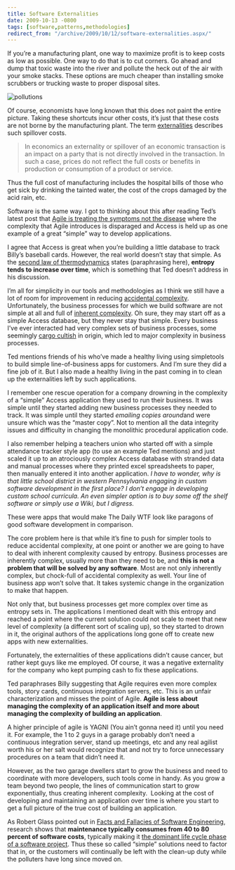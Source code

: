 ```yaml
---
title: Software Externalities
date: 2009-10-13 -0800
tags: [software,patterns,methodologies]
redirect_from: "/archive/2009/10/12/software-externalities.aspx/"
---
```


If you’re a manufacturing plant, one way to maximize profit is to keep costs as low as possible. One way to do that is to cut corners. Go ahead and dump that toxic waste into the river and pollute the heck out of the air with your smoke stacks. These options are much cheaper than installing smoke scrubbers or trucking waste to proper disposal sites.

![pollutions](https://haacked.com/images/haacked_com/WindowsLiveWriter/SoftwareExternalities_80FB/pollutions_3.jpg "pollutions")

Of course, economists have long known that this does not paint the entire picture. Taking these shortcuts incur other costs, it’s just that these costs are not borne by the manufacturing plant. The term [externalities](http://en.wikipedia.org/wiki/Externality "Externalities on Wikipedia") describes such spillover costs.

> In economics an externality or spillover of an economic transaction is
> an impact on a party that is not directly involved in the transaction.
> In such a case, prices do not reflect the full costs or benefits in
> production or consumption of a product or service.

Thus the full cost of manufacturing includes the hospital bills of those who get sick by drinking the tainted water, the cost of the crops damaged by the acid rain, etc.

Software is the same way. I got to thinking about this after reading Ted’s latest post that [Agile is treating the symptoms not the disease](http://blogs.tedneward.com/CommentView,guid,53f9b658-3b27-4f1a-b93e-14d3a57a8ec1.aspx#commentstart "Ted's blog post") where the complexity that Agile introduces is disparaged and Access is held up as one example of a great “simple” way to develop applications.

I agree that Access is great when you’re building a little database to track Billy’s baseball cards. However, the real world doesn’t stay that simple. As the [second law of thermodynamics](http://blogs.tedneward.com/CommentView,guid,53f9b658-3b27-4f1a-b93e-14d3a57a8ec1.aspx#commentstart "Second Law of Thermodynamics") states (paraphrasing here), **entropy tends to increase over time**, which is something that Ted doesn’t address in his discussion.

I’m all for simplicity in our tools and methodologies as I think we still have a lot of room for improvement in reducing [accidental complexity](http://en.wikipedia.org/wiki/Accidental_complexity "Accidental Complexit in Wikipedia"). Unfortunately, the business processes for which we build software are not simple at all and full of [inherent complexity](http://en.wikipedia.org/wiki/Essential_complexity "Inherent Complexity"). Oh sure, they may start off as a simple Access database, but they never stay that simple. Every business I’ve ever interacted had very complex sets of business processes, some seemingly [cargo cultish](http://en.wikipedia.org/wiki/Cargo_cult "Cargo Cult") in origin, which led to major complexity in business processes.

Ted mentions friends of his who’ve made a healthy living using simpletools to build simple line-of-business apps for customers. And I’m sure they did a fine job of it. But I also made a healthy living in the past coming in to clean up the externalities left by such applications.

I remember one rescue operation for a company drowning in the complexity of a “simple” Access application they used to run their business. It was simple until they started adding new business processes they needed to track. It was simple until they started *emailing copies around*and were unsure which was the “master copy”. Not to mention all the data integrity issues and difficulty in changing the monolithic procedural application code.

I also remember helping a teachers union who started off with a simple attendance tracker style app (to use an example Ted mentions) and just scaled it up to an atrociously complex Access database with stranded data and manual processes where they printed excel spreadsheets to paper, then manually entered it into another application. *I have to wonder, why is that little school district in western Pennsylvania engaging in custom software development in the first place? I don’t engage in developing custom school curricula. An even simpler option is to buy some off the shelf software or simply use a Wiki, but I digress.* 

These were apps that would make The Daily WTF look like paragons of good software development in comparison.

The core problem here is that while it’s fine to push for simpler tools to reduce accidental complexity, at one point or another we are going to have to deal with inherent complexity caused by entropy. Business processes are inherently complex, usually more than they need to be, and **this is not a problem that will be solved by any software**. Most are not only inherently complex, but chock-full of accidental complexity as well. Your line of business app won’t solve that. It takes systemic change in the organization to make that happen.

Not only that, but business processes get more complex over time as entropy sets in. The applications I mentioned dealt with this entropy and reached a point where the current solution could not scale to meet that new level of complexity (a different sort of scaling up), so they started to drown in it, the original authors of the applications long gone off to create new apps with new externalities.

Fortunately, the externalities of these applications didn’t cause cancer, but rather kept guys like me employed. Of course, it was a negative externality for the company who kept pumping cash to fix these applications.

Ted paraphrases Billy suggesting that Agile requires even more complex tools, story cards, continuous integration servers, etc. This is an unfair characterization and misses the point of Agile. **Agile is less about managing the complexity of an application itself and more about managing the complexity of building an application**.

A higher principle of agile is YAGNI (You ain’t gonna need it) until you need it. For example, the 1 to 2 guys in a garage probably don’t need a continuous integration server, stand up meetings, etc and any real agilist worth his or her salt would recognize that and not try to force unnecessary procedures on a team that didn’t need it.

However, as the two garage dwellers start to grow the business and need to coordinate with more developers, such tools come in handy. As you grow a team beyond two people, the lines of communication start to grow exponentially, thus creating inherent complexity.  Looking at the cost of developing and maintaining an application over time is where you start to get a full picture of the true cost of building an application.

As Robert Glass pointed out in [Facts and Fallacies of Software Engineering](http://www.amazon.com/gp/product/0321117425?ie=UTF8&tag=youvebeenhaac-20&linkCode=as2&camp=1789&creative=9325&creativeASIN=0321117425 "Facts and Fallacies of Software Engineering at Amazon"), research shows that **maintenance typically consumes from 40 to 80 percent of software costs**, typically making it [the dominant life cycle phase of a software project](https://haacked.com/archive/2007/01/09/writing_maintainable_code.aspx "Writing Maintainable Code"). Thus these so called “simple” solutions need to factor that in, or the customers will continually be left with the clean-up duty while the polluters have long since moved on.
